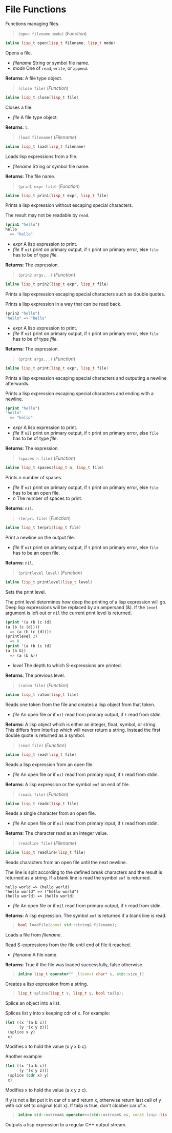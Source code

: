 # File Functions

Functions managing files.

> `(open filename mode)` (_Function_)

```cpp
inline lisp_t open(lisp_t filename, lisp_t mode)
```

Opens a file.

- _filename_ String or symbol file name.
- _mode_ One of `read`, `write`, or `append`.

**Returns**: A file type object.

> `(close file)` (_Function_)

```cpp
inline lisp_t close(lisp_t file)
```

Closes a file.

- _file_ A file type object.

**Returns**: `t`.

> `(load filename)` (_Filename_)

```cpp
inline lisp_t load(lisp_t filename)
```

Loads lisp expressions from a file.

- _filename_ String or symbol file name.

**Returns**: The file name.

> `(prin1 expr file)` (_Function_)

```cpp
inline lisp_t prin1(lisp_t expr, lisp_t file)
```

Prints a lisp expression without escaping special characters.

The result may not be readable by `read`.

```lisp
(prin1 "hello")
hello
  => "hello"
```

- _expr_ A lisp expression to print.
- _file_ If `nil` print on primary output, if `t` print on primary
error, else `file` has to be of type _file_.

**Returns**: The expression.

> `(prin2 args...)` (_Function_)

```cpp
inline lisp_t prin2(lisp_t expr, lisp_t file)
```

Prints a lisp expression escaping special characters such as double
quotes.

Prints a lisp expression in a way that can be read back.

```lisp
(prin2 "hello")
"hello" => "hello"
```

- _expr_ A lisp expression to print.
- _file_ If `nil` print on primary output, if `t` print on primary
error, else `file` has to be of type _file_.

**Returns**: The expression.

> `(print args...)` (_Function_)

```cpp
inline lisp_t print(lisp_t expr, lisp_t file)
```

Prints a lisp expression escaping special characters and outputing a
newline afterwards.

Prints a lisp expression escaping special characters and ending with a
newline.

```lisp
(print "hello")
"hello"
  => "hello"
```

- _expr_ A lisp expression to print.
- _file_ If `nil` print on primary output, if `t` print on primary
error, else `file` has to be of type _file_.

**Returns**: The expression.

> `(spaces n file)` (_Function_)

```cpp
inline lisp_t spaces(lisp_t n, lisp_t file)
```

Prints _n_ number of spaces.

- _file_ If `nil` print on primary output, if `t` print on primary
error, else `file` has to be an open file.
- _n_ The number of spaces to print.

**Returns**: `nil`.

> `(terpri file)` (_Function_)

```cpp
inline lisp_t terpri(lisp_t file)
```

Print a newline on the output file.

- _file_ If `nil` print on primary output, if `t` print on primary
error, else `file` has to be an open file.

**Returns**: `nil`.

> `(printlevel level)` (_Function_)

```cpp
inline lisp_t printlevel(lisp_t level)
```

Sets the print level.

The print level determines how deep the printing of a lisp expression will
go. Deep lisp expressions will be replaced by an ampersand (&). If the
`level` argument is left out or `nil` the current print level is returned.

```lisp
(print '(a (b (c (d]
(a (b (c (d))))
  => (a (b (c (d))))
(printlevel 2)
  => 0
(print '(a (b (c (d]
(a (b &))
  => (a (b &))
```

- _level_ The depth to which S-expressions are printed.

**Returns**: The previous level.

> `(ratom file)` (_Function_)

```cpp
inline lisp_t ratom(lisp_t file)
```

Reads one token from the file and creates a lisp object from that
token.

- _file_ An open file or if `nil` read from primary output, if `t` read
from stdin.

**Returns**: A lisp object which is either an integer, float, symbol, or
string. This differs from Interlisp which will never return a
string. Instead the first double quote is returned as a symbol.

> `(read file)` (_Function_)

```cpp
inline lisp_t read(lisp_t file)
```

Reads a lisp expression from an open file.

- _file_ An open file or if `nil` read from primary input, if `t` read
from stdin.

**Returns**: A lisp expression or the symbol `eof` on end of file.

> `(readc file)` (_Function_)

```cpp
inline lisp_t readc(lisp_t file)
```

Reads a single character from an open file.

- _file_ An open file or if `nil` read from primary input, if `t` read
from stdin.

**Returns**: The character read as an integer value.

> `(readline file)` (_Filename_)

```cpp
inline lisp_t readline(lisp_t file)
```

Reads characters from an open file until the next newline.

The line is split according to the defined break characters and the result
is returned as a string. If a blank line is read the symbol `eof` is
returned.

```text
hello world => (hello world)
"hello world" => ("hello world")
(hello world) => (hello world)

```

- _file_ An open file or if `nil` read from primary output, if `t` read
from stdin.

**Returns**: A lisp expression. The symbol `eof` is returned if a blank line is
read.

> ```cpp
> bool loadfile(const std::string& filename);
> ```

Loads a file from _filename_.

Read S-expressions from the file until end of file it reached.

- _filename_ A file name.

**Returns**: True if the file was loaded successfully, false otherwise.

> ```cpp
> inline lisp_t operator"" _l(const char* s, std::size_t)
> ```

Creates a lisp expression from a string.

> ```cpp
> lisp_t splice(lisp_t x, lisp_t y, bool tailp);
> ```

Splice an object into a list.

Splices list y into x keeping cdr of x. For example:

```lisp
(let ((x '(a b c))
      (y '(x y z)))
 (splice x y)
 x)
```

Modifies x to hold the value (x y x b c).

Another example:

```lisp
(let ((x '(a b c))
      (y '(x y z)))
 (splice (cdr x) y)
 x)
```

Modifies x to hold the value (a x y z c).

If y is not a list put it in car of x and return x, otherwise return last
cell of y with cdr set to original (cdr x). If tailp is true, don't clobber
car of x.

> ```cpp
> inline std::ostream& operator<<(std::ostream& os, const lisp::lisp_t& obj)
> ```

Outputs a lisp expression to a regular C++ output stream.
